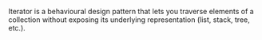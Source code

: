 Iterator is a behavioural design pattern that lets you traverse elements of a collection without exposing its underlying representation (list, stack, tree, etc.).